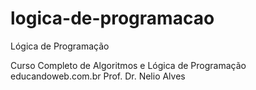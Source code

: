 # logica-de-programacao
Lógica de Programação

Curso Completo de Algoritmos e Lógica de Programação
educandoweb.com.br
Prof. Dr. Nelio Alves
